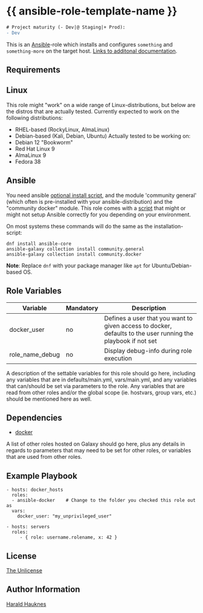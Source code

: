 {{ ansible-role-template-name }}
================================
```diff
# Project maturity (- Dev|@ Staging|+ Prod):
- Dev
```
This is an [Ansible](https://www.ansible.com/)-role which installs and configures `something` and `something-more` on the target host. [Links to additonal documentation](htts://www.google.com).

Requirements
------------
## Linux
This role might "work" on a wide range of Linux-distributions, but below are the distros that are actually tested.
Currently expected to work on the following distributions:
- RHEL-based (RockyLinux, AlmaLinux)
- Debian-based (Kali, Debian, Ubuntu)
Actually tested to be working on:
- Debian 12 "Bookworm"
- Red Hat Linux 9
- AlmaLinux 9
- Fedora 38

## Ansible
You need ansible [optional install script](./templates/install_ansible.sh), and the module 'community general' (which often is pre-installed with your ansible-distribution) and the "community docker" module.
This role comes with a [script](./install_ansible.sh) that might or might not setup Ansible correctly for you depending
on your environment.

On most systems these commands will do the same as the installation-script:
```
dnf install ansible-core
ansible-galaxy collection install community.general
ansible-galaxy collection install community.docker
```
**Note**: Replace `dnf` with your package manager like `apt` for Ubuntu/Debian-based OS.


Role Variables
--------------
| Variable        | Mandatory | Description |
| --------------- | --------- | ----------- |
| docker_user     | no        | Defines a user that you want to given access to docker, defaults to the user running the playbook if not set |
| role_name_debug | no        | Display debug-info during role execution |

A description of the settable variables for this role should go here, including any variables that are in defaults/main.yml, vars/main.yml, and any variables that can/should be set via parameters to the role. Any variables that are read from other roles and/or the global scope (ie. hostvars, group vars, etc.) should be mentioned here as well.

Dependencies
------------

- [docker](https://github.com/harahauk/ansible-docker)

A list of other roles hosted on Galaxy should go here, plus any details in regards to parameters that may need to be set for other roles, or variables that are used from other roles.

Example Playbook
----------------
    - hosts: docker_hosts
      roles:
      - ansible-docker    # Change to the folder you checked this role out as
      vars:
        docker_user: "my_unprivileged_user"

    - hosts: servers
      roles:
         - { role: username.rolename, x: 42 }

License
-------

[The Unlicense](./LICENSE)


Author Information
------------------

[Harald Hauknes](https://github.com/harahauk)
